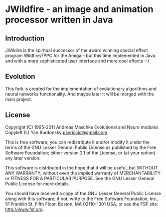 # JWildfire - an image and animation processor written in Java

## Introduction

JWildire is the spiritual successor of the award winning special effect program Wildfire\7PPC for the Amiga – 
but this time implemented in Java and with a more sophisticated user interface and more cool effects :-)

## Evolution

This fork is created for the implementation of evolutionary algorithms and neural networks functionality. 
And maybe later it will be merged with the main project.

## License
Copyright (C) 1995-2011 Andreas Maschke
Evolutional and Neuro modules Copyleft (L) Yan Burdonsky psyriccio@gmail.com

This is free software; you can redistribute it and/or modify it under the terms of the GNU Lesser 
General Public License as published by the Free Software Foundation; either version 2.1 of the 
License, or (at your option) any later version.
 
This software is distributed in the hope that it will be useful, but WITHOUT ANY WARRANTY; without 
even the implied warranty of MERCHANTABILITY or FITNESS FOR A PARTICULAR PURPOSE. See the GNU 
Lesser General Public License for more details.

You should have received a copy of the GNU Lesser General Public License along with this software; 
if not, write to the Free Software Foundation, Inc., 51 Franklin St, Fifth Floor, Boston, MA
02110-1301 USA, or see the FSF site: http://www.fsf.org.

